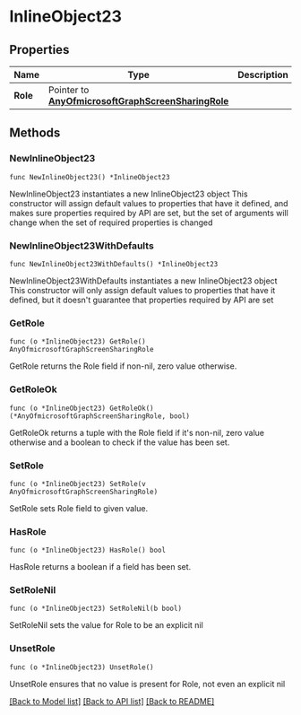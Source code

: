 # InlineObject23

## Properties

Name | Type | Description | Notes
------------ | ------------- | ------------- | -------------
**Role** | Pointer to [**AnyOfmicrosoftGraphScreenSharingRole**](anyOf&lt;microsoft.graph.screenSharingRole&gt;.md) |  | [optional] 

## Methods

### NewInlineObject23

`func NewInlineObject23() *InlineObject23`

NewInlineObject23 instantiates a new InlineObject23 object
This constructor will assign default values to properties that have it defined,
and makes sure properties required by API are set, but the set of arguments
will change when the set of required properties is changed

### NewInlineObject23WithDefaults

`func NewInlineObject23WithDefaults() *InlineObject23`

NewInlineObject23WithDefaults instantiates a new InlineObject23 object
This constructor will only assign default values to properties that have it defined,
but it doesn't guarantee that properties required by API are set

### GetRole

`func (o *InlineObject23) GetRole() AnyOfmicrosoftGraphScreenSharingRole`

GetRole returns the Role field if non-nil, zero value otherwise.

### GetRoleOk

`func (o *InlineObject23) GetRoleOk() (*AnyOfmicrosoftGraphScreenSharingRole, bool)`

GetRoleOk returns a tuple with the Role field if it's non-nil, zero value otherwise
and a boolean to check if the value has been set.

### SetRole

`func (o *InlineObject23) SetRole(v AnyOfmicrosoftGraphScreenSharingRole)`

SetRole sets Role field to given value.

### HasRole

`func (o *InlineObject23) HasRole() bool`

HasRole returns a boolean if a field has been set.

### SetRoleNil

`func (o *InlineObject23) SetRoleNil(b bool)`

 SetRoleNil sets the value for Role to be an explicit nil

### UnsetRole
`func (o *InlineObject23) UnsetRole()`

UnsetRole ensures that no value is present for Role, not even an explicit nil

[[Back to Model list]](../README.md#documentation-for-models) [[Back to API list]](../README.md#documentation-for-api-endpoints) [[Back to README]](../README.md)


